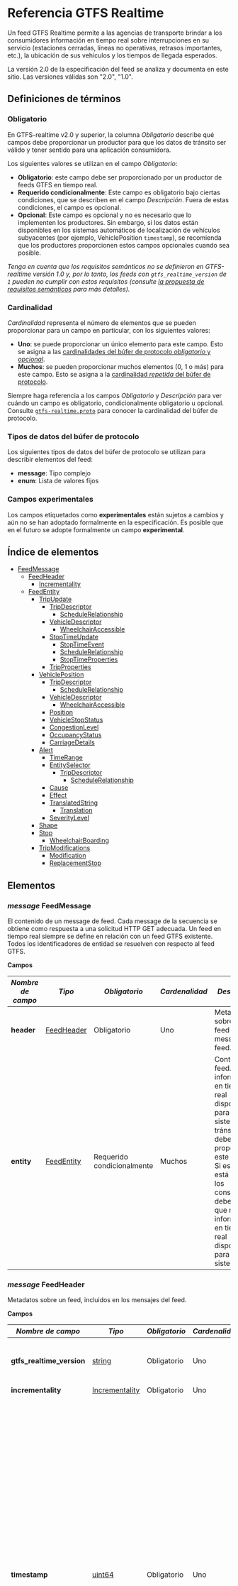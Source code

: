 # Referencia GTFS Realtime  
 
 Un feed GTFS Realtime permite a las agencias de transporte brindar a los consumidores información en tiempo real sobre interrupciones en su servicio (estaciones cerradas, líneas no operativas, retrasos importantes, etc.), la ubicación de sus vehículos y los tiempos de llegada esperados. 
 
 La versión 2.0 de la especificación del feed se analiza y documenta en este sitio. Las versiones válidas son "2.0", "1.0". 
 
## Definiciones de términos

### Obligatorio 
 
 En GTFS-realtime v2.0 y superior, la columna *Obligatorio* describe qué campos debe proporcionar un productor para que los datos de tránsito ser válido y tener sentido para una aplicación consumidora. 
 
 Los siguientes valores se utilizan en el campo *Obligatorio*: 
 
 * **Obligatorio**: este campo debe ser proporcionado por un productor de feeds GTFS en tiempo real. 
 * **Requerido condicionalmente**: Este campo es obligatorio bajo ciertas condiciones, que se describen en el campo *Descripción*. Fuera de estas condiciones, el campo es opcional. 
 * **Opcional**: Este campo es opcional y no es necesario que lo implementen los productores. Sin embargo, si los datos están disponibles en los sistemas automáticos de localización de vehículos subyacentes (por ejemplo, VehiclePosition `timestamp`), se recomienda que los productores proporcionen estos campos opcionales cuando sea posible. 
 
 *Tenga en cuenta que los requisitos semánticos no se definieron en GTFS-realtime versión 1.0 y, por lo tanto, los feeds con `gtfs_realtime_version` de `1` pueden no cumplir con estos requisitos (consulte [la propuesta de requisitos semánticos](https://github.com/google/transit/pull/64) para más detalles).* 
 
### Cardinalidad 
 
 *Cardinalidad* representa el número de elementos que se pueden proporcionar para un campo en particular, con los siguientes valores: 
 
 * **Uno**: se puede proporcionar un único elemento para este campo. Esto se asigna a las [cardinalidades del búfer de protocolo *obligatorio* y *opcional*](https://developers.google.com/protocol-buffers/docs/proto#simple). 
 * **Muchos**: se pueden proporcionar muchos elementos (0, 1 o más) para este campo. Esto se asigna a la [cardinalidad *repetida* del búfer de protocolo](https://developers.google.com/protocol-buffers/docs/proto#simple). 
 
 Siempre haga referencia a los campos *Obligatorio* y *Descripción* para ver cuándo un campo es obligatorio, condicionalmente obligatorio u opcional. Consulte [`gtfs-realtime.proto`](https://github.com/google/transit/blob/master/gtfs-realtime/proto/gtfs-realtime.proto) para conocer la cardinalidad del búfer de protocolo. 
 
### Tipos de datos del búfer de protocolo 
 
 Los siguientes tipos de datos del búfer de protocolo se utilizan para describir elementos del feed: 
 
 * **message**: Tipo complejo 
 * **enum**: Lista de valores fijos
 
### Campos experimentales 
 
 Los campos etiquetados como **experimentales** están sujetos a cambios y aún no se han adoptado formalmente en la especificación. Es posible que en el futuro se adopte formalmente un campo **experimental**. 
 
## Índice de elementos 
 
*   [FeedMessage](#message-feedmessage)
    *   [FeedHeader](#message-feedheader)
        *   [Incrementality](#enum-incrementality)
    *   [FeedEntity](#message-feedentity)
        *   [TripUpdate](#message-tripupdate)
            *   [TripDescriptor](#message-tripdescriptor)
                *   [ScheduleRelationship](#enum-schedulerelationship_1)
            *   [VehicleDescriptor](#message-vehicledescriptor)
                *   [WheelchairAccessible](#enum-wheelchairaccessible)
            *   [StopTimeUpdate](#message-stoptimeupdate)
                *   [StopTimeEvent](#message-stoptimeevent)
                *   [ScheduleRelationship](#enum-schedulerelationship)
                *   [StopTimeProperties](#message-stoptimeproperties)
            *   [TripProperties](#message-tripproperties)
        *   [VehiclePosition](#message-vehicleposition)
            *   [TripDescriptor](#message-tripdescriptor)
                *   [ScheduleRelationship](#enum-schedulerelationship_1)
            *   [VehicleDescriptor](#message-vehicledescriptor)
                *   [WheelchairAccessible](#enum-wheelchairaccessible)
            *   [Position](#message-position)
            *   [VehicleStopStatus](#enum-vehiclestopstatus)
            *   [CongestionLevel](#enum-congestionlevel)
            *   [OccupancyStatus](#enum-occupancystatus)
            *   [CarriageDetails](#message-carriagedetails)
        *   [Alert](#message-alert)
            *   [TimeRange](#message-timerange)
            *   [EntitySelector](#message-entityselector)
                *   [TripDescriptor](#message-tripdescriptor)
                    *   [ScheduleRelationship](#enum-schedulerelationship_1)
            *   [Cause](#enum-cause)
            *   [Effect](#enum-effect)
            *   [TranslatedString](#message-translatedstring)
                *   [Translation](#message-translation)
            *   [SeverityLevel](#enum-severitylevel)
        *   [Shape](#message-shape)
        *   [Stop](#message-stop)
            *   [WheelchairBoarding](#enum-wheelchairboarding)
        *   [TripModifications](#message-tripmodifications)
            *   [Modification](#message-modification)
            *   [ReplacementStop](#message-replacementstop)
 
 
## Elementos 

### _message_ FeedMessage 
 
 El contenido de un message de feed. Cada message de la secuencia se obtiene como respuesta a una solicitud HTTP GET adecuada. Un feed en tiempo real siempre se define en relación con un feed GTFS existente. Todos los identificadores de entidad se resuelven con respecto al feed GTFS. 
 
 **Campos** 
 
 | _**Nombre de campo**_ | _**Tipo**_ | _**Obligatorio**_ | _**Cardenalidad**_ | _**Descripción**_ | 
 |------------------|------------|----------------|-------------------|-------------------| 
 | **header** | [FeedHeader](#message-feedheader) | Obligatorio | Uno | Metadatos sobre este feed y message del feed. | 
 | **entity** | [FeedEntity](#message-feedentity) | Requerido condicionalmente | Muchos | Contenido del feed. Si hay información en tiempo real disponible para el sistema de tránsito, se debe proporcionar este campo. Si este campo está vacío, los consumidores deben asumir que no hay información en tiempo real disponible para el sistema. | 
 
### _message_ FeedHeader 
 
 Metadatos sobre un feed, incluidos en los mensajes del feed. 
 
 **Campos** 
 
 | _**Nombre de campo**_ | _**Tipo**_ | _**Obligatorio**_ | _**Cardenalidad**_ | _**Descripción**_ | 
 |------------------|------------|----------------|-------------------|-------------------| 
 | **gtfs_realtime_version** | [string](https://protobuf.dev/programming-guides/proto2/#scalar) | Obligatorio | Uno | Versión de la especificación del feed. La versión actual es 2.0. | 
 | **incrementality** | [Incrementality](#enum-incrementality) | Obligatorio | Uno | 
 | **timestamp** | [uint64](https://protobuf.dev/programming-guides/proto2/#scalar) | Obligatorio | Uno | Esta marca de tiempo identifica el momento en que se creó el contenido de este feed (en hora del servidor). En hora POSIX (es decir, número de segundos desde el 1 de enero de 1970 a las 00:00:00 UTC). Para evitar el desfase temporal entre los sistemas que producen y consumen información en tiempo real, se recomienda encarecidamente derivar la marca de tiempo de un servidor de tiempo. Es completamente aceptable utilizar servidores de estrato 3 o incluso de estratos inferiores, ya que las diferencias horarias de hasta un par de segundos son tolerables. | 
 
### _enum_ Incrementality 
 
 Determina si la recuperación actual es incremental. 
 
 * **FULL_DATASET**: esta actualización del feed sobrescribirá toda la información anterior en tiempo real del feed. Por lo tanto, se espera que esta actualización proporcione una instantánea completa de toda la información conocida en tiempo real. 
 * **DIFFERENTIAL**: actualmente, este modo **no es compatible** y el comportamiento **no está especificado** para los feeds que usan este modo. Hay discusiones en la [lista de correo GTFS Realtime](http://groups.google.com/group/gtfs-realtime) sobre la especificación completa del comportamiento del modo DIFERENCIAL y la documentación se actualizará cuando finalicen esas discusiones. 
 
 **Valores** 
 
 | _**Valor**_ | 
 |-------------| 
 | **FULL_DATASET** | 
 | **DIFFERENTIAL** | 
 
### _message_ FeedEntity 
 
 Una definición (o actualización) de una entidad en el feed de tránsito. Si la entidad no se elimina, se debe completar exactamente uno de los campos ’trip_update’, ’vehicle’, ’alert’ y ’shape’. 
 
 **Campos** 
 
 | _**Nombre de campo**_ | _**Tipo**_ | _**Obligatorio**_ | _**Cardenalidad**_ | _**Descripción**_ | 
 |------------------|------------|----------------|-------------------|-------------------| 
 | **id** | [string](https://protobuf.dev/programming-guides/proto2/#scalar) | Obligatorio | Uno | Identificador único de feed para esta entidad. Los identificadores se utilizan únicamente para proporcionar soporte de incrementalidad. Las entidades reales a las que hace referencia el feed deben especificarse mediante selectores explícitos (consulte EntitySelector a continuación para obtener más información). | 
 | **is_deleted** | [bool](https://protobuf.dev/programming-guides/proto2/#scalar) | Opcional | Uno | Si esta entidad se va a eliminar. Debe proporcionarse solo para feeds con Incrementality de DIFFERENTIAL; este campo NO debe proporcionarse para feeds con Incrementality de FULL_DATASET. | 
 | **trip_update** | [TripUpdate](#message-tripupdate) | Requerido condicionalmente | Uno | Datos sobre los retrasos en las salidas de un viaje en tiempo real. Se debe proporcionar al menos uno de los campos trip_update, vehículo, alerta o forma; todos estos campos no pueden estar vacíos. | 
 | **vehicle** | [VehiclePosition](#message-vehicleposition) | Requerido condicionalmente | Uno | Datos sobre la posición en tiempo real de un vehículo. Se debe proporcionar al menos uno de los campos trip_update, vehículo, alerta o forma; todos estos campos no pueden estar vacíos. | 
 | **alert** | [Alert](#message-alert) | Requerido condicionalmente | Uno | Datos sobre la alerta en tiempo real. Se debe proporcionar al menos uno de los campos trip_update, vehículo, alerta o forma; todos estos campos no pueden estar vacíos. | 
 | **shape** | [Shape](#message-shape) | Requerido condicionalmente | Uno | Datos sobre las formas agregadas en tiempo real, como por ejemplo un desvío. Se debe proporcionar al menos uno de los campos trip_update, vehículo, alerta o forma; todos estos campos no pueden estar vacíos.<br><br> **Precaución:**este campo aún es **experimental** y está sujeto a cambios. Es posible que se adopte formalmente en el futuro. | 
 
 
### _message_ TripUpdate 
 
 Actualización en tiempo real del progreso de un vehículo a lo largo de un viaje. Consulte también la discusión general sobre las [entidades de actualizaciones de viajes](../../../documentation/realtime/feed-entities/trip-updates). 
 upd 
 Dependiendo del valor de ScheduleRelationship, TripUpdate puede especificar: 
 
 * Un viaje que se desarrolla según el cronograma. 
 * Un viaje que transcurre a lo largo de una ruta pero no tiene un horario fijo. 
 * Un viaje que ha sido agregado o eliminado con respecto al cronograma. 
 * Un nuevo viaje que es una copia de un viaje existente en GTFS estático. Se ejecutará en la date y hora del servicio especificadas en TripProperties. 
 
 Las actualizaciones pueden ser para eventos futuros de llegada/salida previstos o para eventos pasados ​​que ya ocurrieron. En la mayoría de los casos, la información sobre eventos pasados ​​es un valor medido, por lo que se recomienda que su valor de incertidumbre sea 0\. Aunque podría haber casos en los que esto no se cumpla, se permite tener un valor de incertidumbre diferente de 0 para eventos pasados. Si la incertidumbre de una actualización no es 0, o la actualización es una predicción aproximada para un viaje que no se ha completado o la medición no es precisa o la actualización fue una predicción para el pasado que no se ha verificado después de que ocurrió el evento. 
 
 Si un vehículo realiza múltiples viajes dentro del mismo bloque (para obtener más información sobre viajes y bloques, consulte [GTFS trips.txt](../../schedule/reference/#tripstxt)):

* el feed debe incluir una TripUpdate para el viaje que actualmente realiza el vehículo. Se anima a los productores a incluir TripUpdates para uno o más viajes después del viaje actual en el bloque de este vehículo si el productor confía en la calidad de las predicciones para estos viajes futuros. Incluir múltiples TripUpdates para el mismo vehículo evita la predicción "pop-in" para los pasajeros a medida que el vehículo pasa de un viaje a otro y también les avisa con anticipación sobre los retrasos que afectan los viajes posteriores (por ejemplo, cuando el retraso conocido excede los tiempos de escala planificados entre viajes). 
* No es necesario agregar las respectivas entidades TripUpdate al feed en el mismo orden en que están programadas en el bloque. Por ejemplo, si hay viajes con `trip_ids` 1, 2 y 3 que pertenecen todos a un bloque, y el vehículo recorre el viaje 1, luego el viaje 2 y luego el viaje 3, las entidades `trip_update` pueden aparecer en cualquier orden. - por ejemplo, se permite agregar el viaje 2, luego el viaje 1 y luego el viaje 3. 
 
 Tenga en cuenta que la actualización puede describir un viaje que ya se ha completado. Para ello, basta con proporcionar una actualización para la última parada del viaje. Si la hora de llegada a la última parada está en el pasado, el cliente concluirá que todo el viaje está en el pasado (es posible, aunque intrascendente, proporcionar también actualizaciones para las paradas anteriores). Esta opción es más relevante para un viaje que se completó antes de lo previsto, pero según el cronograma, el viaje aún continúa en el momento actual. Eliminar las actualizaciones de este viaje podría hacer que el cliente asuma que el viaje aún continúa. Tenga en cuenta que el proveedor de feeds puede, pero no es obligatorio, eliminar actualizaciones pasadas; este es un caso en el que esto sería prácticamente útil. 
 
 **Campos** 
 
 | _**Nombre de campo**_ | _**Tipo**_ | _**Obligatorio**_ | _**Cardenalidad**_ | _**Descripción**_ | 
 |------------------|------------|----------------|-------------------|-------------------| 
 | **trip** | [TripDescriptor](#message-tripdescriptor) | Obligatorio | Uno | El viaje al que se aplica este message. Puede haber como máximo una entidad TripUpdate para cada instancia de viaje real. Si no hay ninguno, significa que no hay información de predicción disponible. *No* significa que el viaje avanza según lo previsto. | 
 | **vehicle** | [VehicleDescriptor](#message-vehicledescriptor) | Opcional | Uno | Información adicional sobre el vehículo que realiza este viaje. | 
 | **stop_time_update** | [StopTimeUpdate](#message-stoptimeupdate) | Requerido condicionalmente | Muchos | Actualizaciones de StopTimes del viaje (tanto futuras, es decir, predicciones, como en algunos casos, pasadas, es decir, las que ya sucedieron). Las actualizaciones deben ordenarse por stop_sequence y aplicarse a todas las siguientes paradas del viaje hasta la siguiente stop_time_update especificada. Se debe proporcionar al menos un stop_time_update para el viaje a menos que trip.schedule_relationship esté CANCELADO, ELIMINADO o DUPLICADO. Si el viaje se cancela o elimina, no es necesario proporcionar stop_time_updates. Si se proporcionan stop_time_updates para un viaje cancelado o eliminado, trip.schedule_relationship tiene prioridad sobre cualquier stop_time_updates y su relación de programación asociada. Si el viaje está duplicado, se pueden proporcionar stop_time_updates para indicar información en tiempo real para el nuevo viaje. | 
 | **timestamp** | [uint64](https://protobuf.dev/programming-guides/proto2/#scalar) | Opcional | Uno | El momento más reciente en el que se midió el progreso del vehículo en tiempo real para estimar los tiempos de parada en el futuro. Cuando se proporcionan StopTimes en el pasado, los horarios de llegada/salida pueden ser anteriores a este valor. En hora POSIX (es decir, el número de segundos desde el 1 de enero de 1970 a las 00:00:00 UTC). | 
 | **delay** | [int32](https://protobuf.dev/programming-guides/proto2/#scalar) | Opcional | Uno | La desviación del horario actual para el viaje. El retraso solo debe especificarse cuando la predicción se proporciona en relación con algún cronograma existente en GTFS.<br> El retraso (en segundos) puede ser positivo (lo que significa que el vehículo llega tarde) o negativo (lo que significa que el vehículo está adelantado). Un retraso de 0 significa que el vehículo llega exactamente a tiempo.<br> La información de retraso en StopTimeUpdates tiene prioridad sobre la información de retraso a nivel de viaje, de modo que el retraso a nivel de viaje solo se propaga hasta la siguiente parada del viaje con un valor de retraso de StopTimeUpdate especificado.<br> Se recomienda encarecidamente a los proveedores de feeds que proporcionen un valor TripUpdate.timestamp que indique cuándo se actualizó por última vez el valor de retraso, para evaluar la actualización de los datos.<br><br> **Precaución:**este campo aún es **experimental** y está sujeto a cambios. Es posible que se adopte formalmente en el futuro.| 
 | **trip_properties** | [TripProperties](#message-tripproperties) | Opcional | Uno | Proporciona las propiedades actualizadas para el viaje.<br><br> **Precaución:**este message aún es **experimental** y está sujeto a cambios. Es posible que se adopte formalmente en el futuro. | 
 
### _message_ StopTimeEvent 
 
 Información de tiempo para un único evento previsto (ya sea llegada o salida). El tiempo consiste en retraso y/o tiempo estimado e incertidumbre. 
 
 * el retraso debe usarse cuando la predicción se da en relación con algún cronograma existente en GTFS. 
 * Se debe dar tiempo independientemente de que exista un horario previsto o no. Si se especifican tanto la hora como el retraso, el tiempo tendrá prioridad (aunque normalmente, si se proporciona el tiempo para un viaje programado, debe ser igual al tiempo programado en GTFS + retraso). 
 
 La incertidumbre se aplica tanto al tiempo como al retraso. La incertidumbre especifica aproximadamente el error esperado en el retraso real (pero tenga en cuenta que aún no definimos su significado estadístico preciso). Es posible que la incertidumbre sea 0, por ejemplo, para trenes que circulan bajo control de sincronización por computadora. 
 
 **Campos** 
 
 | _**Nombre de campo**_ | _**Tipo**_ | _**Obligatorio**_ | _**Cardenalidad**_ | _**Descripción**_ | 
 |------------------|------------|----------------|-------------------|-------------------| 
 | **delay** | [int32](https://protobuf.dev/programming-guides/proto2/#scalar) | Requerido condicionalmente | Uno | El retraso (en segundos) puede ser positivo (lo que significa que el vehículo llega tarde) o negativo (lo que significa que el vehículo está adelantado). Un retraso de 0 significa que el vehículo llega exactamente a tiempo. Se debe proporcionar el retraso o la hora dentro de un StopTimeEvent ; ambos campos no pueden estar vacíos. | 
 | **time** | [int64](https://protobuf.dev/programming-guides/proto2/#scalar) | Requerido condicionalmente | Uno | Evento como tiempo absoluto. En hora POSIX (es decir, número de segundos desde el 1 de enero de 1970 a las 00:00:00 UTC). Se debe proporcionar el retraso o la hora dentro de un StopTimeEvent ; ambos campos no pueden estar vacíos. | 
 | **uncertainty** | [int32](https://protobuf.dev/programming-guides/proto2/#scalar) | Opcional | Uno | Si se omite la incertidumbre, se interpreta como desconocida. Para especificar una predicción completamente segura, establezca su incertidumbre en 0. | 
 
### _message_ StopTimeUpdate 
 
 Actualización en tiempo real de eventos de llegada y/o salida para una parada determinada de un viaje. Consulte también la discusión general sobre las actualizaciones de la hora de parada en la documentación [TripDescriptor](#message-tripdescriptor) y [entidades de actualizaciones de viaje](../../../documentation/realtime/feed-entities/trip-updates). 
 
 Se pueden proporcionar actualizaciones para eventos pasados ​​y futuros. Al productor se le permite, aunque no es obligatorio, descartar eventos pasados. 
 La actualización está vinculada a una parada específica ya sea a través de stop_sequence o stop_id, por lo que necesariamente se debe configurar uno de estos campos. Si se visita el mismo stop_id más de una vez en un viaje, entonces se debe proporcionar stop_sequence en todas las StopTimeUpdates para ese stop_id en ese viaje. 
 
 **Campos** 
 
 | _**Nombre de campo**_ | _**Tipo**_ | _**Obligatorio**_ | _**Cardenalidad**_ | _**Descripción**_ | 
 |------------------|------------|----------------|-------------------|-------------------| 
 | **stop_sequence** | [uint32](https://protobuf.dev/programming-guides/proto2/#scalar) | Requerido condicionalmente | Uno | Debe ser el mismo que en stop_times.txt en el feed GTFS correspondiente. Se debe proporcionar stop_sequence o stop_id dentro de StopTimeUpdate ; ambos campos no pueden estar vacíos.stop_sequence es necesario para viajes que visitan el mismo stop_id más de una vez (por ejemplo, un bucle) para eliminar la ambigüedad de para qué parada es la predicción. Si se completa "`StopTimeProperties.assigned_stop_id`", entonces se debe completar "`stop_sequence`". | 
 | **stop_id** | [string](https://protobuf.dev/programming-guides/proto2/#scalar) | Requerido condicionalmente | Uno | Debe ser el mismo que el del stops.txt del feed GTFS correspondiente. Se debe proporcionar stop_sequence o stop_id dentro de StopTimeUpdate ; ambos campos no pueden estar vacíos. Si se completa `StopTimeProperties.assigned_stop_id`, se prefiere omitir `stop_id` y usar solo `stop_sequence`. Si se completan `StopTimeProperties.assigned_stop_id` y `stop_id`, `stop_id` debe coincidir con `assigned_stop_id`. | 
 | **arrival** | [StopTimeEvent](#message-stoptimeevent) | Requerido condicionalmente | Uno | Si Schedule_relationship está vacío o SCHEDULED, se debe proporcionar la llegada o la salida dentro de StopTimeUpdate ; ambos campos no pueden estar vacíos.la llegada y la salida pueden estar vacías cuando se SALTA la relación_programa. Si la relación_programa es NO_DATA, la llegada y la salida deben estar vacías. | 
 | **departure** | [StopTimeEvent](#message-stoptimeevent) | Requerido condicionalmente | Uno | Si Schedule_relationship está vacío o SCHEDULED, se debe proporcionar la llegada o la salida dentro de StopTimeUpdate ; ambos campos no pueden estar vacíos.la llegada y la salida pueden estar vacías cuando se SALTA la relación_programa. Si la relación_programa es NO_DATA, la llegada y la salida deben estar vacías. | 
 | **departure_occupancy_status** | [OccupancyStatus](#enum-occupancystatus) | Opcional | Uno | El estado previsto de ocupación de pasajeros del vehículo inmediatamente después de la salida de la parada determinada. Si se proporciona, se debe proporcionar stop_sequence. Para proporcionar return_occupancy_status sin proporcionar predicciones de llegada o salida en tiempo real, complete este campo y establezca StopTimeUpdate.schedule_relationship = NO_DATA.<br><br> **Precaución:**este campo aún es **experimental** y está sujeto a cambios. Es posible que se adopte formalmente en el futuro. | 
 | **schedule_relationship** | [ScheduleRelationship](#enum-schedulerelationship) | Opcional | Uno | La relación predeterminada es PROGRAMADA. | 
 | **stop_time_properties** | [StopTimeProperties](#message-stoptimeproperties) | Opcional | Uno | Actualizaciones en tiempo real para ciertas propiedades definidas en GTFS stop_times.txt<br><br> **Precaución:**este campo aún es **experimental** y está sujeto a cambios. Es posible que se adopte formalmente en el futuro. | 
 
### _enum_ ScheduleRelationship 
 
 La relación entre este StopTime y el horario estático. 
 
 **Valores** 
 
 | _**Valor**_ | _**Comentario**_ | 
 |-------------|---------------| 
 | **SCHEDULED** | El vehículo avanza según su programa estático de paradas, aunque no necesariamente según los horarios del programa. Este es el comportamiento predeterminado. Se debe proporcionar al menos uno de llegada y salida. Los viajes basados ​​en frecuencia (GTFS frequencies.txt con exactitud_times = 0) no deben tener un valor SCHEDULED y en su lugar deben usar UNSCHEDULED. | 
 | **SKIPPED** | La parada se salta, es decir, el vehículo no se detendrá en esta parada. La llegada y salida son opcionales. Cuando se establece "`SKIPPED`" no se propaga a paradas posteriores en el mismo viaje (es decir, el vehículo se detendrá en paradas posteriores del viaje a menos que esas paradas también tengan un `stop_time_update` con `schedule_relationship: SKIPPED`). El retraso de una parada anterior en el viaje *se* propaga sobre la parada "`SKIPPED`". En otras palabras, si una `stop_time_update` con una predicción de `arrival` o `departure` no está configurada para una parada después de la parada `SKIPPED`, la predicción en sentido ascendente de la parada `SKIPPED` se propagará a la parada después de ` Parada `SKIPPED` y paradas posteriores en el viaje hasta que se proporcione una `stop_time_update` para una parada posterior. | 
 | **NO_DATA** | No se facilitan datos de esta parada. Indica que no hay información de cronometraje en tiempo real disponible. Cuando se establece NO_DATA se propaga a través de paradas posteriores, por lo que esta es la forma recomendada de especificar de qué parada no tiene información de tiempo en tiempo real. Cuando se establece NO_DATA, no se debe proporcionar ni la llegada ni la salida. | 
 | **UNSCHEDULED** | El vehículo está realizando un viaje basado en frecuencia (GTFS frequencies.txt con exact_times = 0). Este valor no debe usarse para viajes que no están definidos en GTFS frequencies.txt, o viajes en GTFS frequencies.txt con exact_times = 1. Los Viajes que contienen `stop_time_updates` con `schedule_relationship: UNSCHEDULED` también deben configurar el TripDescriptor `schedule_relationship: UNSCHEDULED`<br><br> **Precaución:**este campo aún es **experimental** y está sujeto a cambios. Es posible que se adopte formalmente en el futuro. 
 
### _message_ StopTimeProperties 
 
 Actualización en tiempo real para ciertas propiedades definidas en GTFS stop_times.txt. 
 
 **Precaución:**este message aún es **experimental** y está sujeto a cambios. Es posible que se adopte formalmente en el futuro.<br> 
 
 **Campos** 
 
 | _**Nombre de campo**_ | _**Tipo**_ | _**Obligatorio**_ | _**Cardenalidad**_ | _**Descripción**_ | 
 |------------------|------------|----------------|-------------------|-------------------| 
 | **assigned_stop_id** | [string](https://protobuf.dev/programming-guides/proto2/#scalar) | Opcional | Uno | Admite asignaciones de paradas en tiempo real. Se refiere a un `stop_id` definido en el `stops.txt` de GTFS.<br> El nuevo `assigned_stop_id` no debería resultar en una experiencia de viaje significativamente diferente para el usuario final que el `stop_id` definido en GTFS `stop_times.txt`. En otras palabras, el usuario final no debe ver este nuevo `stop_id` como un "cambio inusual" si la nueva parada se presentó dentro de una aplicación sin ningún contexto adicional. Por ejemplo, este campo está pensado para ser utilizado para asignaciones de plataformas mediante el uso de un `stop_id` que pertenece a la misma estación que la parada definida originalmente en GTFS `stop_times.txt`.<br> Para asignar una parada sin proporcionar predicciones de llegada o salida en tiempo real, complete este campo y establezca `StopTimeUpdate.schedule_relationship = NO_DATA`.<br> Si este campo está completo, se debe completar "`StopTimeUpdate.stop_sequence`" y no se debe completar "`StopTimeUpdate.stop_id`". Las asignaciones de paradas también deben reflejarse en otros campos GTFS en tiempo real (por ejemplo, `VehiclePosition.stop_id`).<br><br> **Precaución:**este campo aún es **experimental** y está sujeto a cambios. Es posible que se adopte formalmente en el futuro. | 
 
### _message_ TripProperties 
 
 Define propiedades actualizadas del viaje 
 
 **Precaución:**este message aún es **experimental** y está sujeto a cambios. Es posible que se adopte formalmente en el futuro.<br>. 
 
 **Campos** 
 
 | _**Nombre de campo**_ | _**Tipo**_ | _**Obligatorio**_ | _**Cardenalidad**_ | _**Descripción**_ | 
 |------------------|------------|----------------|-------------------|-------------------| 
 | **trip_id** | [string](https://protobuf.dev/programming-guides/proto2/#scalar) | Requerido condicionalmente | Uno | Define el identificador de un nuevo viaje que es un duplicado de un viaje existente definido en (CSV) GTFS trips.txt pero que comenzará en una date y/u hora de servicio diferente (definida usando `TripProperties.start_date` y `TripProperties.start_time`). Consulte la definición de `trips.trip_id` en (CSV) GTFS. Su valor debe ser diferente a los utilizados en el GTFS (CSV). Este campo es obligatorio si `schedule_relationship` es `DUPLICATED`; de lo contrario, este campo no debe completarse y los consumidores lo ignorarán.<br><br> **Precaución:**este campo aún es **experimental** y está sujeto a cambios. Es posible que se adopte formalmente en el futuro. | 
 | **start_date** | [string](https://protobuf.dev/programming-guides/proto2/#scalar) | Requerido condicionalmente | Uno | date de servicio en la que se realizará el viaje duplicado. Debe proporcionarse en formato AAAAMMDD. Este campo es obligatorio si `schedule_relationship` es `DUPLICATED`; de lo contrario, este campo no debe completarse y los consumidores lo ignorarán.<br><br> **Precaución:**este campo aún es **experimental** y está sujeto a cambios. Es posible que se adopte formalmente en el futuro. | 
 | **start_time** | [string](https://protobuf.dev/programming-guides/proto2/#scalar) | Requerido condicionalmente | Uno | Define la hora de inicio de salida del viaje cuando está duplicado. Consulte la definición de `stop_times.departure_time` en (CSV) GTFS. Los horarios de llegada y salida programados para el viaje duplicado se calculan en función del desfase entre el viaje original `departure_time` y este campo. Por ejemplo, si un viaje GTFS tiene una parada A con una `departure_time` de `10:00:00` y una parada B con una `departure_time` de `10:01:00`, y este campo se completa con el valor de `10:30:00`, la parada B en el viaje duplicado tendrá una `departure_time` programada de `10:31:00`. Los valores de "`delay`" de predicción en tiempo real se aplican a este tiempo de programación calculado para determinar el tiempo previsto. Por ejemplo, si se proporciona un "`delay`" de salida de "`30`" para la parada B, entonces la hora de salida prevista es "`10:31:30`". A los valores de "`time`" de predicción en tiempo real no se les aplica ningún desplazamiento e indican el tiempo previsto según lo previsto. Por ejemplo, si se proporciona una `time` de salida que representa las 10:31:30 para la parada B, entonces la hora de salida prevista es `10:31:30`. Este campo es obligatorio si `schedule_relationship` es `DUPLICATED`; de lo contrario, este El campo no debe completarse y los consumidores lo ignorarán.<br><br> **Precaución:** este campo sigue siendo **experimental** y está sujeto a cambios. Es posible que se adopte formalmente en el futuro. | 
 | **shape_id** | [string](https://protobuf.dev/programming-guides/proto2/#scalar) | Opcional | Uno | Especifica la forma de la ruta de viaje del vehículo para este viaje cuando difiere de la original. Se refiere a una forma definida en GTFS (CSV) o una nueva entidad de forma en un feed en tiempo real. Consulte la definición de `trips.shape_id` en (CSV) GTFS.<br><br> **Precaución:**este campo aún es **experimental** y está sujeto a cambios. Es posible que se adopte formalmente en el futuro. | 
 
### _message_ VehiclePosition 
 
 Información de posicionamiento en tiempo real para un vehículo determinado. 
 
 **Campos** 
 
 | _**Nombre de campo**_ | _**Tipo**_ | _**Obligatorio**_ | _**Cardenalidad**_ | _**Descripción**_ | 
 |------------------|------------|----------------|-------------------|-------------------| 
 | **trip** | [TripDescriptor](#message-tripdescriptor) | Opcional | Uno | El viaje que realiza este vehículo. Puede estar vacío o parcial si el vehículo no puede identificarse con una determinada instancia de viaje. | 
 | **vehicle** | [VehicleDescriptor](#message-vehicledescriptor) | Opcional | Uno | Información adicional sobre el vehículo que realiza este viaje. Cada entrada debe tener una identificación de vehículo **única**. | 
 | **position** | [Position](#message-position) | Opcional | Uno | Posición actual de este vehículo. | 
 | **current_stop_sequence** | [uint32](https://protobuf.dev/programming-guides/proto2/#scalar) | Opcional | Uno | El índice de secuencia de parada de la parada actual. El significado de current_stop_sequence (es decir, la parada a la que hace referencia) está determinado por current_status. Si falta current_status, se supone IN_TRANSIT_TO. | 
 | **stop_id** | [string](https://protobuf.dev/programming-guides/proto2/#scalar) | Opcional | Uno | Identifica la parada actual. El valor debe ser el mismo que el del archivo stops.txt del feed GTFS correspondiente. Si se usa `StopTimeProperties.assigned_stop_id` para asignar un `stop_id`, este campo también debe reflejar el cambio en `stop_id`. | 
 | **current_status** | [VehicleStopStatus](#enum-vehiclestopstatus) | Opcional | Uno | El estado exacto del vehículo respecto a la parada actual. Se ignora si falta current_stop_sequence. | 
 | **timestamp** | [uint64](https://protobuf.dev/programming-guides/proto2/#scalar) | Opcional | Uno | Momento en el que se midió la posición del vehículo. En hora POSIX (es decir, número de segundos desde el 1 de enero de 1970 a las 00:00:00 UTC). | 
 | **congestion_level** | [CongestionLevel](#enum-congestionlevel) | Opcional | Uno | 
 | **occupancy_status** | [OccupancyStatus](#enum-occupancystatus) | _Opcional_ | Uno | El estado de ocupación de pasajeros del vehículo o vagón. Si multi_carriage_details se completa con OccupancyStatus por vagón, entonces este campo debe describir el vehículo completo con todos los vagones que aceptan pasajeros considerados.<br><br> **Precaución:**este campo aún es **experimental** y está sujeto a cambios. Es posible que se adopte formalmente en el futuro.| 
 | **occupancy_percentage** | [uint32](https://protobuf.dev/programming-guides/proto2/#scalar) | Opcional | Uno | Un valor porcentual que indica el grado de ocupación de pasajeros en el vehículo. El valor 100 debe representar la ocupación máxima total para la que fue diseñado el vehículo, incluida la capacidad de asientos y de pie, y que lo permitan las normas de funcionamiento vigentes. El valor podrá exceder 100 si hay más pasajeros que la capacidad máxima diseñada. La precisión del porcentaje de ocupación debe ser lo suficientemente baja como para que no se pueda rastrear a los pasajeros individuales subiendo o bajando del vehículo. Si multi_carriage_details se completa con porcentaje de ocupación por vagón, entonces este campo debe describir el vehículo completo con todos los vagones que aceptan pasajeros considerados.<br><br> **Precaución:**este campo aún es **experimental** y está sujeto a cambios. Es posible que se adopte formalmente en el futuro. | 
 | **multi_carriage_details** | [CarriageDetails](#message-carriagedetails) | Opcional | Muchos | Detalles de los múltiples vagones de este vehículo determinado. La primera aparición representa el primer transporte del vehículo, **dada la dirección de viaje actual**. El número de apariciones del campo multi_carriage_details representa el número de vagones del vehículo. También incluye vagones no abordables, como motores, vagones de mantenimiento, etc… ya que proporcionan información valiosa a los pasajeros sobre dónde situarse en un andén.<br><br> **Precaución:**este campo aún es **experimental** y está sujeto a cambios. Es posible que se adopte formalmente en el futuro. | 
 
 
### _enum_ VehicleStopStatus 
 
 **Valores** 
 
 | _**Valor**_ | _**Comentario**_ | 
 |-------------|---------------| 
 | **INCOMING_AT** | El vehículo está a punto de llegar a la parada (en una indicación de parada, el símbolo del vehículo suele parpadear). | 
 | **STOPPED_AT** | El vehículo está parado en la parada. | 
 | **IN_TRANSIT_TO** | El vehículo ha salido de la parada anterior y está en tránsito. | 
 
### _enum_ CongestionLevel 
 
 Nivel de congestión que está afectando a este vehículo. 
 
 **Valores** 
 
 | _**Valor**_ | 
 |-------------| 
 | **UNKNOWN_CONGESTION_LEVEL** | 
 | **RUNNING_SMOOTHLY** | 
 | **STOP_AND_GO** | 
 | **CONGESTION** | 
 | **SEVERE_CONGESTION** | 
 
### _enum OccupancyStatus_ 
 
 El estado de ocupación de pasajeros del vehículo o vagón. 
 
 Los productores individuales no pueden publicar todos los valores de OccupancyStatus. Por lo tanto, los consumidores no deben asumir que los valores de OccupancyStatus siguen una escala lineal. Los consumidores deben representar los valores de OccupancyStatus como el estado indicado y previsto por el productor. Asimismo, los productores deben utilizar valores de OccupancyStatus que correspondan a los estados reales de ocupación del vehículo. 
 
 Para describir los niveles de ocupación de pasajeros en una escala lineal, consulte "`occupancy_percentage`". 
 
 **Precaución:**este campo aún es **experimental** y está sujeto a cambios. Es posible que se adopte formalmente en el futuro. 
 
 ***Valores*** 
 
 | _**Valor**_ | _**Comentario**_ | 
 |-------------|---------------| 
 | _**EMPTY**_ | _El vehículo se considera vacío según la mayoría de las medidas y tiene pocos o ningún pasajero a bordo, pero aún acepta pasajeros._ | 
 | _**MANY_SEATS_AVAILABLE**_ | _El vehículo o carruaje dispone de un gran número de plazas disponibles. La cantidad de asientos libres del total de asientos disponibles para considerarse lo suficientemente grande como para entrar en esta categoría se determina a discreción del productor._ | 
 | _**FEW_SEATS_AVAILABLE**_ | _El vehículo o carruaje tiene un número reducido de plazas disponibles. La cantidad de asientos libres del total de asientos disponibles para que se considere lo suficientemente pequeña como para entrar en esta categoría se determina a discreción del productor._ | 
 | _**STANDING_ROOM_ONLY**_ | _El vehículo o vagón actualmente sólo puede alojar a pasajeros de pie._ | 
 | _**CRUSHED_STANDING_ROOM_ONLY**_ | _El vehículo o vagón actualmente sólo puede alojar a pasajeros de pie y tiene un espacio limitado para ellos._ | 
 | _**FULL**_ | _El vehículo se considera lleno según la mayoría de las medidas, pero es posible que aún permita el embarque de pasajeros._ | 
 | _**NOT_ACCEPTING_PASSENGERS**_ | _El vehículo o carruaje no acepta pasajeros. El vehículo o vagón suele aceptar pasajeros para el embarque._ | 
 | _**NO_DATA_AVAILABLE**_ | _El vehículo o vagón no tiene datos de ocupación disponibles en ese momento._ | 
 | _**NOT_BOARDABLE**_ | _El vehículo o carruaje no es abordable y nunca acepta pasajeros. Útil para vehículos o carros especiales (motor, carro de mantenimiento, etc…)._ | 
 
 
### _message_ CarriageDetails 
 
 Detalles específicos del vagón, utilizados para vehículos compuestos por varios vagones. 
 
 **Precaución:**este message aún es **experimental** y está sujeto a cambios. Es posible que se adopte formalmente en el futuro. 
 
 **Campos** 
 
 | _**Nombre de campo**_ | _**Tipo**_ | _**Obligatorio**_ | _**Cardenalidad**_ | _**Descripción**_ | 
 |------------------|------------|----------------|-------------------|-------------------| 
 | **id** | [string](https://protobuf.dev/programming-guides/proto2/#scalar) | Opcional | Uno | Identificación del carro. Debe ser único por vehículo.<br><br> **Precaución:**este campo aún es **experimental** y está sujeto a cambios. Es posible que se adopte formalmente en el futuro. | 
 | **label** | [string](https://protobuf.dev/programming-guides/proto2/#scalar) | Opcional | Uno | Etiqueta visible para el usuario que podrá mostrarse al pasajero para ayudar a identificar el transporte. Ejemplo: "7712", "Coche ABC-32", etc...<br> **Precaución:**este campo aún es **experimental** y está sujeto a cambios. Es posible que se adopte formalmente en el futuro. | 
 | **occupancy_status** | [OccupancyStatus](#enum-occupancystatus) | Opcional | Uno | Estado de ocupación de este transporte determinado, en este vehículo. El valor predeterminado está establecido en `NO_DATA_AVAILABLE`.<br><br> **Precaución:**este campo aún es **experimental** y está sujeto a cambios. Es posible que se adopte formalmente en el futuro.| 
 | **occupancy_percentage** | [int32](https://protobuf.dev/programming-guides/proto2/#scalar) | Opcional | Uno | Porcentaje de ocupación para este transporte determinado, en este vehículo. Sigue las mismas reglas que "VehiclePosition.occupancy_percentage". Utilice-1 en caso de que no haya datos disponibles para este transporte determinado.<br><br> **Precaución:**este campo aún es **experimental** y está sujeto a cambios. Es posible que se adopte formalmente en el futuro. | 
 | **carriage_sequence** | [uint32](https://protobuf.dev/programming-guides/proto2/#scalar) | Obligatorio | Uno | Identifica el orden de este transporte con respecto a los demás vagones en la lista de CarriageStatus del vehículo. El primer vagón en el sentido de la marcha debe tener un valor de 1. El segundo valor corresponde al segundo vagón en el sentido de la marcha y debe tener un valor de 2, y así sucesivamente. Por ejemplo, el primer vagón en la dirección de viaje tiene un valor de 1. Si el segundo vagón en la dirección de viaje tiene un valor de 3, los consumidores descartarán los datos de todos los vagones (es decir, el campo multi_carriage_details). Los vagones sin datos deben representarse con un número de secuencia_carro válido y los campos sin datos deben omitirse (como alternativa, esos campos también pueden incluirse y configurarse con los valores "sin datos").<br><br> **Precaución:**este campo aún es **experimental** y está sujeto a cambios. Es posible que se adopte formalmente en el futuro. | 
 
### _message_ Alert 
 
 Una alerta, que indica algún tipo de incidencia en la red de transporte público. 
 
 **Campos** 
 
 | _**Nombre de campo**_ | _**Tipo**_ | _**Obligatorio**_ | _**Cardenalidad**_ | _**Descripción**_ | 
 |------------------|------------|----------------|-------------------|-------------------| 
 | **active_period** | [TimeRange](#message-timerange) | Opcional | Muchos | Hora en la que se debe mostrar la alerta al usuario. Si falta, la alerta se mostrará mientras aparezca en el feed. Si se dan varios rangos, la alerta se mostrará durante todos ellos. | 
 | **informed_entity** | [EntitySelector](#message-entityselector) | Obligatorio | Muchos | Entidades a cuyos usuarios debemos notificar esta alerta. Se debe proporcionar al menos una entidad_informada. | 
 | **cause** | [Cause](#enum-cause) | Condicionalmente Obligatorio | Uno | Si se incluye cause_detail, también se debe incluir la Causa. 
 | **cause_detail** | [TranslatedString](#message-translatedstring) | Opcional | Uno | Descripción de la causa de la alerta que permita un lenguaje específico de la agencia; más específico que la Causa. Si se incluye cause_detail, también se debe incluir la Causa.<br><br> **Precaución:**este campo aún es **experimental** y está sujeto a cambios. Es posible que se adopte formalmente en el futuro. 
 | **effect** | [Effect](#enum-effect) | Condicionalmente Obligatorio | Uno | Si se incluye effect_detail, entonces también se debe incluir Effect. 
 | **effect_detail** | [TranslatedString](#message-translatedstring) | Opcional | Uno | Descripción del efecto de la alerta que permite un lenguaje específico de la agencia; más específico que el Efecto. Si se incluye effect_detail, también se debe incluir Effect.<br><br> **Precaución:**este campo aún es **experimental** y está sujeto a cambios. Es posible que se adopte formalmente en el futuro. 
 | **url** | [TranslatedString](#message-translatedstring) | Opcional | Uno | La URL que proporciona información adicional sobre la alerta. | 
 | **header_text** | [TranslatedString](#message-translatedstring) | Obligatorio | Uno | Encabezado de la alerta. Esta string de texto sin formato se resaltará, por ejemplo, en negrita. | 
 | **description_text** | [TranslatedString](#message-translatedstring) | Obligatorio | Uno | Descripción de la alerta. Esta string de texto sin formato tendrá el formato del cuerpo de la alerta (o se mostrará en una solicitud explícita de "expandir" por parte del usuario). La información de la descripción debe complementarse con la información del encabezado. | 
 | **tts_header_text** | [TranslatedString](#message-translatedstring) | Opcional | Uno | Text que contiene el encabezado de la alerta que se utilizará para implementaciones de texto a voz. Este campo es la versión de texto a voz de header_text. Debe contener la misma información que header_text pero con un formato tal que pueda leerse como texto a voz (por ejemplo, abreviaturas eliminadas, números deletreados, etc.) | 
 | **tts_description_text** | [TranslatedString](#message-translatedstring) | Opcional | Uno | Text que contiene una descripción de la alerta que se utilizará para implementaciones de texto a voz. Este campo es la versión de texto a voz de descripción_texto. Debe contener la misma información que descripción_texto, pero con un formato tal que pueda leerse como texto a voz (por ejemplo, abreviaturas eliminadas, números deletreados, etc.) | 
 | **severity_level** | [SeverityLevel](#enum-severitylevel) | Opcional | Uno | Gravedad de la alerta. | 
 | **image** | [TranslatedImage](#message-translatedimage) | Opcional | Uno | TranslatedImage que se mostrará junto al texto de alerta. Se utiliza para explicar visualmente el efecto de alerta de un desvío, cierre de estación, etc. La imagen debe mejorar la comprensión de la alerta y no debe ser la única ubicación de información esencial. Se desaconsejan los siguientes tipos de imágenes: imágenes que contienen principalmente texto, marketing o imágenes de marca que no añaden información adicional.<br><br> **Precaución:**este campo aún es **experimental** y está sujeto a cambios. Es posible que se adopte formalmente en el futuro. | 
 | **image_alternative_text** | [TranslatedString](#message-translatedstring) | Opcional | Uno | Text que describe la apariencia de la imagen vinculada en el campo "`image`" (por ejemplo, en caso de que la imagen no se pueda mostrar o el usuario no pueda verla por razones de accesibilidad). Consulte HTML [especificación para texto de imagen alternativa](https://html.spec.whatwg.org/#alt).<br><br> **Precaución:**este campo aún es **experimental** y está sujeto a cambios. Es posible que se adopte formalmente en el futuro. | 
 
 
### _enum_ Cause
 
 Causa de esta alerta. 
 
 **Valores** 
 
 | _**Valor**_ | 
 |-------------| 
 | **UNKNOWN_CAUSE** | 
 | **OTHER_CAUSE** | 
 | **TECHNICAL_PROBLEM** | 
 | **STRIKE** | 
 | **DEMONSTRATION** | 
 | **ACCIDENT** | 
 | **HOLIDAY** | 
 | **WEATHER** | 
 | **MAINTENANCE** | 
 | **CONSTRUCTION** | 
 | **POLICE_ACTIVITY** | 
 | **MEDICAL_EMERGENCY** | 
 
### _enum_ Effect
 
 El efecto de este problema en la entidad afectada. 
 
 **Valores** 
 
 | _**Valor**_ | 
 |-------------| 
 | **NO_SERVICE** | 
 | **REDUCED_SERVICE** | 
 | **SIGNIFICANT_DELAYS** | 
 | **DETOUR** | 
 | **ADDITIONAL_SERVICE** | 
 | **MODIFIED_SERVICE** | 
 | **OTHER_EFFECT** | 
 | **UNKNOWN_EFFECT** | 
 | **STOP_MOVED** | 
 | **NO_EFFECT** | 
 | **ACCESSIBILITY_ISSUE** | 
 
### _enum_ SeverityLevel 
 
 La gravedad de la alerta. 
 
 **Precaución:**este campo aún es **experimental** y está sujeto a cambios. Es posible que se adopte formalmente en el futuro. 
 
 **Valores** 
 
 | _**Valor**_ | 
 |-------------| 
 | **UNKNOWN_SEVERITY** | 
 | **INFO** | 
 | **WARNING** | 
 | **SEVERE** | 
 
### _message_ TimeRange 
 
 Un intervalo de tiempo. El intervalo se considera activo en el momento `t` si `t` es mayor o igual que el tiempo de inicio y menor que el tiempo de finalización. 
 
 **Campos** 
 
 | _**Nombre de campo**_ | _**Tipo**_ | _**Obligatorio**_ | _**Cardenalidad**_ | _**Descripción**_ | 
 |------------------|------------|----------------|-------------------|-------------------| 
 | **start** | [uint64](https://protobuf.dev/programming-guides/proto2/#scalar) | Requerido condicionalmente | Uno | Hora de inicio, en hora POSIX (es decir, número de segundos desde el 1 de enero de 1970 a las 00:00:00 UTC). Si falta, el intervalo comienza en menos infinito. Si se proporciona un TimeRange, se debe proporcionar el inicio o el final; ambos campos no pueden estar vacíos. | 
 | **end** | [uint64](https://protobuf.dev/programming-guides/proto2/#scalar) | Requerido condicionalmente | Uno | Hora de finalización, en hora POSIX (es decir, número de segundos desde el 1 de enero de 1970 a las 00:00:00 UTC). Si falta, el intervalo termina en más infinito. Si se proporciona un TimeRange, se debe proporcionar el inicio o el final; ambos campos no pueden estar vacíos. | 
 
### _message_ Position 
 
 Una posición geográfica de un vehículo. 
 
 **Campos** 
 
 | _**Nombre de campo**_ | _**Tipo**_ | _**Obligatorio**_ | _**Cardenalidad**_ | _**Descripción**_ | 
 |------------------|------------|----------------|-------------------|-------------------| 
 | **latitude** | [float](https://protobuf.dev/programming-guides/proto2/#scalar) | Obligatorio | Uno | Grados Norte, en el sistema de coordenadas WGS-84. | 
 | **longitude** | [float](https://protobuf.dev/programming-guides/proto2/#scalar) | Obligatorio | Uno | Grados Este, en el sistema de coordenadas WGS-84. | 
 | **bearing** | [float](https://protobuf.dev/programming-guides/proto2/#scalar) | Opcional | Uno | Orientación, en grados, en el sentido de las agujas del reloj desde el Norte verdadero, es decir, 0 es el Norte y 90 es el Este. Puede ser el rumbo de la brújula o la dirección hacia la siguiente parada o ubicación intermedia. Esto no debe deducirse de la secuencia de posiciones anteriores, que los clientes pueden calcular a partir de datos anteriores. | 
 | **odometer** | [doble](https://protobuf.dev/programming-guides/proto2/#scalar) | Opcional | Uno | Valor del odómetro, en metros. | 
 | **speed** | [float](https://protobuf.dev/programming-guides/proto2/#scalar) | Opcional | Uno | Velocidad momentánea medida por el vehículo, en metros por segundo. | 
 
### _message_ TripDescriptor 
 
 Un descriptor que identifica una instancia única de un viaje GTFS. 
 
 Para especificar una única instancia de viaje, en muchos casos un `trip_id` por sí solo es suficiente. Sin embargo, los siguientes casos requieren información adicional para resolverse en una sola instancia de viaje: 
 
 * Para viajes definidos en frequencies.txt, se requieren `start_date` y `start_time` además de `trip_id` 
 * Si el viaje dura más de 24 horas, o tiene un retraso tal que colisionaría con un viaje programado para el día siguiente, entonces se requiere `start_date` además de `trip_id` 
 * Si no se puede proporcionar el campo `trip_id`, entonces se deben proporcionar `route_id`, `direction_id`, `start_date` y `start_time` 
 
 En todos los casos, si se proporciona `route_id` además de `trip_id`, entonces el `route_id` debe ser el mismo `route_id` asignado al viaje dado en GTFS trips.txt. 
 
 El campo `trip_id` no puede usarse, por sí solo o en combinación con otros campos TripDescriptor, para identificar múltiples instancias de viaje. Por ejemplo, un TripDescriptor nunca debe especificar trip_id por sí mismo para los viajes GTFS frequencies.txt exactitud_times=0 porque también se requiere start_time para resolverse en una única instancia de viaje que comienza a una hora específica del día. Si el TripDescriptor no se resuelve en una sola instancia de viaje (es decir, se resuelve en cero o en múltiples instancias de viaje), se considera un error y los consumidores pueden descartar la entidad que contiene el TripDescriptor erróneo. 
 
 Tenga en cuenta que si no se conoce el trip_id, los identificadores de secuencia de estaciones en TripUpdate no son suficientes y también se deben proporcionar stop_ids. Además, deberán indicarse los horarios absolutos de llegada/salida. 
 
 TripDescriptor.route_id no se puede utilizar dentro de un EntitySelector de alerta para especificar una alerta para toda la ruta que afecte a todos los viajes de una ruta; utilice EntitySelector.route_id en su lugar. 
 
 **Campos** 
 
 | _**Nombre de campo**_ | _**Tipo**_ | _**Obligatorio**_ | _**Cardenalidad**_ | _**Descripción**_ | 
 |------------------|------------|----------------|-------------------|-------------------| 
 | **trip_id** | [string](https://protobuf.dev/programming-guides/proto2/#scalar) | Requerido condicionalmente | Uno | El trip_id del feed GTFS al que hace referencia este selector. Para viajes no basados ​​en frecuencia (viajes no definidos en GTFS frequencies.txt), este campo es suficiente para identificar de forma única el viaje. Para los viajes basados ​​en frecuencia definidos en GTFS frequencies.txt, se requieren trip_id, start_time y start_date. Para viajes programados (viajes no definidos en frequencies.txt GTFS.txt), trip_id solo se puede omitir si el viaje se puede identificar de forma única mediante una combinación de route_id, direction_id, start_time y start_date, y se proporcionan todos esos campos. Cuando la relación_programación se DUPLICA dentro de TripUpdate, trip_id identifica el viaje del GTFS estático que se va a duplicar. Cuando la relación_programación está DUPLICADA dentro de VehiclePosition, trip_id identifica el nuevo viaje duplicado y debe contener el valor de TripUpdate correspondiente. TripProperties.trip_id. | 
 | **route_id** | [string](https://protobuf.dev/programming-guides/proto2/#scalar) | Requerido condicionalmente | Uno | El route_id del GTFS al que hace referencia este selector. Si se omite trip_id, route_id, direction_id, start_time y Schedule_relationship=SCHEDULED deben configurarse para identificar una instancia de viaje. TripDescriptor.route_id no debe usarse dentro de un Alert EntitySelector para especificar una alerta para toda la ruta que afecte a todos los viajes de una ruta; use EntitySelector.route_id en su lugar. | 
 | **direction_id** | [uint32](https://protobuf.dev/programming-guides/proto2/#scalar) | Requerido condicionalmente | Uno | El id_dirección del archivo trips.txt del feed GTFS, que indica la dirección de viaje de los viajes a los que hace referencia este selector. Si se omite trip_id, se debe proporcionar direction_id.<br><br> **Precaución:**este campo aún es **experimental** y está sujeto a cambios. Es posible que se adopte formalmente en el futuro.<br> | 
 | **start_time** | [string](https://protobuf.dev/programming-guides/proto2/#scalar) | Requerido condicionalmente | Uno | La hora de inicio inicialmente programada de esta instancia de viaje. Cuando trip_id corresponde a un viaje no basado en frecuencia, este campo debe omitirse o ser igual al valor en el feed GTFS. Cuando trip_id corresponde a un viaje basado en frecuencia definido en GTFS frequencies.txt, start_time es obligatorio y debe especificarse para las actualizaciones de viaje y las posiciones de los vehículos. Si el viaje corresponde a exactitud_times=1 registro GTFS, entonces start_time debe ser un múltiplo (incluido cero) de headway_secs posterior a frequencies.txt start_time para el período de tiempo correspondiente. Si el viaje corresponde a horas_exactas=0, entonces su hora_inicio puede ser arbitraria y se espera inicialmente que sea la primera salida del viaje. Una vez establecida, la hora de inicio de este viaje exacto_times=0 basado en frecuencia debe considerarse inmutable, incluso si cambia la primera hora de salida; ese cambio de hora puede reflejarse en un StopTimeUpdate. Si se omite trip_id, se debe proporcionar start_time. El formato y la semántica del campo son los mismos que los de GTFS/frequencies.txt/hora_inicio, por ejemplo, 11:15:35 o 25:15:35. | 
 | **start_date** | [string](https://protobuf.dev/programming-guides/proto2/#scalar) | Requerido condicionalmente | Uno | La date de inicio de esta instancia de viaje en formato AAAAMMDD. Para viajes programados (viajes no definidos en frequencies.txt GTFS.txt), se debe proporcionar este campo para eliminar la ambigüedad de los viajes que llegan tan tarde como para coincidir con un viaje programado para el día siguiente. Por ejemplo, para un tren que sale a las 8:00 y a las 20:00 todos los días y tiene un retraso de 12 horas, habría dos viajes distintos al mismo tiempo. Este campo se puede proporcionar, pero no es obligatorio, para horarios en los que tales colisiones son imposibles; por ejemplo, un servicio que se ejecuta según un horario horario donde un vehículo que llega una hora tarde ya no se considera relacionado con el horario. Este campo es obligatorio para viajes basados ​​en frecuencia definidos en frequencies.txt GTFS.txt. Si se omite trip_id, se debe proporcionar start_date. | 
 | **schedule_relationship** | [ScheduleRelationship](#enum-schedulerelationship_1) | Opcional | Uno | La relación entre este viaje y el horario estático. Si TripDescriptor se proporciona en una alerta `EntitySelector`, los consumidores ignoran el campo `schedule_relationship` al identificar la instancia de viaje coincidente. 
 
### _enum_ ScheduleRelationship 
 
 La relación entre este viaje y el horario estático. Si un viaje se realiza de acuerdo con un cronograma temporal, no reflejado en GTFS, entonces no debe marcarse como SCHEDULED, sino como ADDED. 
 
 **Valores** 
 
 | _**Valor**_ | _**Comentario**_ | 
 |-------------|---------------| 
 | **SCHEDULED** | Viaje que se ejecuta de acuerdo con su programación GTFS o que está lo suficientemente cerca del viaje programado como para asociarse con él. | 
 | **ADDED** | Un viaje adicional que se agregó además de un horario en ejecución, por ejemplo, para reemplazar un vehículo averiado o para responder a una carga repentina de pasajeros. *NOTA: Actualmente, el comportamiento no está especificado para los feeds que utilizan este modo. Hay discusiones sobre GTFS GitHub [(1)](https://github.com/google/transit/issues/106) [(2)](https://github.com/google/transit/pull/221 ) [(3)](https://github.com/google/transit/pull/219) en torno a especificar o desaprobar completamente los viajes AGREGADOS y la documentación se actualizará cuando finalicen esas discusiones.* | 
 | **UNSCHEDULED** | Un viaje que se está ejecutando sin ningún horario asociado: este valor se usa para identificar viajes definidos en frequencies.txt GTFS.txt con tiempos_exactos = 0. No debe usarse para describir viajes no definidos en frequencies.txt GTFS.txt, o viajes en GTFS. frequencies.txt con horas_exactas = 1. Los Viajes con `schedule_relationship: UNSCHEDULED` también deben configurar todas las StopTimeUpdates `schedule_relationship: UNSCHEDULED`| 
 | **CANCELED** | Un viaje que existía en el cronograma pero fue eliminado. | 
 | **DUPLICATED** | Un nuevo viaje que es igual a un viaje programado existente excepto por la date y hora de inicio del servicio. Se utiliza con `TripUpdate.TripProperties.trip_id`, `TripUpdate.TripProperties.start_date` y `TripUpdate.TripProperties.start_time` para copiar un viaje existente desde GTFS estático pero comenzar en una date y/u hora de servicio diferente. Se permite duplicar un viaje si el servicio relacionado con el viaje original en (CSV) GTFS (en `calendar.txt` o `calendar_dates.txt`) está operando dentro de los próximos 30 días. El viaje a duplicar se identifica mediante `TripUpdate.TripDescriptor.trip_id`.<br><br> Esta enumeración no modifica el viaje existente al que hace referencia `TripUpdate.TripDescriptor.trip_id` ; si un productor desea cancelar el viaje original, debe publicar un `TripUpdate` separado con el valor CANCELADO. Los Viajes definidos en GTFS `frequencies.txt` con `exact_times` que esté vacío o igual a `0` no se pueden duplicar. El `VehiclePosition.TripDescriptor.trip_id` para el nuevo viaje debe contener el valor coincidente de `TripUpdate.TripProperties.trip_id` y `VehiclePosition.TripDescriptor.ScheduleRelationship` también debe estar configurado en `DUPLICATED`.<br><br> *Los productores y consumidores existentes que utilizaban la enumeración AGREGADA para representar viajes duplicados deben seguir la [guía de migración](../../realtime/examples/migration-duplicated) para realizar la transición a la enumeración DUPLICADA.* | 
 | **DELETED** | Un viaje que existía en el cronograma pero que fue eliminado y que no debe mostrarse a los usuarios.<br><br> ELIMINADO debe usarse en lugar de CANCELADO para indicar que un proveedor de transporte desea eliminar por completo la información sobre el viaje correspondiente de las aplicaciones consumidoras, de modo que el viaje no se muestre como cancelado a los pasajeros, por ejemplo, un viaje que está siendo reemplazado por completo por otro viaje. Esta designación adquiere particular importancia si se cancelan varios viajes y se reemplazan con un servicio sustituto. Si los consumidores mostraran información explícita sobre las cancelaciones, esto distraería la atención de las predicciones más importantes en tiempo real.<br><br> **Precaución:**este campo aún es **experimental** y está sujeto a cambios. Es posible que se adopte formalmente en el futuro. | 
 
### _message_ VehicleDescriptor 
 
 Información de identificación del vehículo que realiza el viaje. 
 
 **Campos** 
 
 | _**Nombre de campo**_ | _**Tipo**_ | _**Obligatorio**_ | _**Cardenalidad**_ | _**Descripción**_ | 
 |------------------|------------|----------------|-------------------|-------------------| 
 | **id** | [string](https://protobuf.dev/programming-guides/proto2/#escalar) | Opcional | Uno | Sistema interno de identificación del vehículo. Debe ser **único** por vehículo y se utiliza para rastrear el vehículo a medida que avanza por el sistema. Esta identificación no debe ser visible para el usuario final; para ello utilice el campo **label** | 
 | **label** | [string](https://protobuf.dev/programming-guides/proto2/#scalar) | Opcional | Uno | Etiqueta visible para el usuario, es decir, algo que se debe mostrar al pasajero para ayudar a identificar el vehículo correcto. | 
 | **license_plate** | [string](https://protobuf.dev/programming-guides/proto2/#scalar) | Opcional | Uno | La matrícula del vehículo. | 
 | **wheelchair_accessible** | [WheelchairAccessible](#enum-wheelchairaccessible) | Opcional | Uno | Si se proporciona, puede sobrescribir el valor *accesible para sillas de ruedas* del GTFS estático. | 
 
### _enum_ WheelchairAccessible 
 
 Si un viaje en particular es accesible para sillas de ruedas. Cuando esté disponible, este valor debe sobrescribir el valor _wheelchair_accessible_ del GTFS estático. 
 
##### Valores 
 
 | _**Valor**_ | _**Comentario**_ | 
 |-------------|---------------| 
 | **NO_VALUE** | El viaje no tiene información sobre accesibilidad para sillas de ruedas. Este es el comportamiento predeterminado. Si el GTFS estático contiene un valor _wheelchair_accessible_, no se sobrescribirá. | 
 | **UNKNOWN** | El viaje no tiene ningún valor de accesibilidad presente. Este valor sobrescribirá el valor del GTFS. | 
 | **WHEELCHAIR_ACCESSIBLE** | El viaje es accesible para sillas de ruedas. Este valor sobrescribirá el valor del GTFS. | 
 | **WHEELCHAIR_INACCESSIBLE** | El viaje **no** es accesible para sillas de ruedas. Este valor sobrescribirá el valor del GTFS. | 
 
### _message_ EntitySelector 
 
 Un selector para una entidad en un feed GTFS. Los valores de los campos deben corresponder a los campos apropiados en el feed GTFS. Se debe proporcionar al menos un especificador. Si se dan varios, se debe interpretar que están unidos por el operador lógico "Y". Además, la combinación de especificadores debe coincidir con la información correspondiente en el feed GTFS. En otras palabras, para que una alerta se aplique a una entidad en GTFS, debe coincidir con todos los campos EntitySelector proporcionados. Por ejemplo, un EntitySelector que incluye los campos `route_id: "5"` y `route_type: "3"` se aplica solo al bus `route_id: "5"` ; no se aplica a ninguna otra ruta de `route_type: "3"`. Si un productor desea que se aplique una alerta a `route_id: "5"` así como a `route_type: "3"`, debe proporcionar dos EntitySelectors separados, uno que haga referencia a `route_id: "5"` y otro que haga referencia a `route_type: "3"`. 
 
 Se debe proporcionar al menos un especificador; todos los campos en un EntitySelector no pueden estar vacíos. 
 
 **Campos** 
 
 | _**Nombre de campo**_ | _**Tipo**_ | _**Obligatorio**_ | _**Cardenalidad**_ | _**Descripción**_ | 
 |------------------|------------|----------------|-------------------|-------------------| 
 | **agency_id** | [string](https://protobuf.dev/programming-guides/proto2/#scalar) | Requerido condicionalmente | Uno | El id_agencia del feed GTFS al que hace referencia este selector. 
 | **route_id** | [string](https://protobuf.dev/programming-guides/proto2/#scalar) | Requerido condicionalmente | Uno | El route_id del GTFS al que hace referencia este selector. Si se proporciona dirección_id, también se debe proporcionar route_id. 
 | **route_type** | [int32](https://protobuf.dev/programming-guides/proto2/#scalar) | Requerido condicionalmente | Uno | El tipo de ruta del GTFS al que hace referencia este selector. 
 | **direction_id** | [uint32](https://protobuf.dev/programming-guides/proto2/#scalar) | Requerido condicionalmente | Uno | El id_dirección del archivo trips.txt del feed GTFS, que se utiliza para seleccionar todos los viajes en una dirección para una ruta, especificada por route_id. Si se proporciona dirección_id, también se debe proporcionar route_id .<br><br> **Precaución:**este campo aún es **experimental** y está sujeto a cambios. Es posible que se adopte formalmente en el futuro.<br> | 
 | **trip** | [TripDescriptor](#message-tripdescriptor) | Requerido condicionalmente | Uno | La instancia de viaje del GTFS a la que hace referencia este selector. Este TripDescriptor debe resolverse en una única instancia de viaje en los datos GTFS (por ejemplo, un productor no puede proporcionar solo un trip_id para exactitud_times=0 viajes). Si el campo ScheduleRelationship se completa dentro de este TripDescriptor, los consumidores lo ignorarán cuando intenten identificar el viaje GTFS. 
 | **stop_id** | [string](https://protobuf.dev/programming-guides/proto2/#scalar) | Requerido condicionalmente | Uno | El stop_id del feed GTFS al que hace referencia este selector. 
 
### _message_ TranslatedString 
 
 Un message internacionalizado que contiene versiones por idioma de un fragmento de texto o una URL. Se recogerá una de las cadenas de un message. La resolución procede de la siguiente manera: si el idioma de la interfaz de usuario coincide con el código de idioma de una traducción, se elige la primera traducción coincidente. Si un idioma de interfaz de usuario predeterminado (por ejemplo, inglés) coincide con el código de idioma de una traducción, se elige la primera traducción coincidente. Si alguna traducción tiene un código de idioma no especificado, se selecciona esa traducción. 
 
 **Campos** 
 
 | _**Nombre de campo**_ | _**Tipo**_ | _**Obligatorio**_ | _**Cardenalidad**_ | _**Descripción**_ | 
 |------------------|------------|----------------|-------------------|-------------------| 
 | **translation** | [Traducción](#message-translation) | Obligatorio | Muchos | Se debe proporcionar al menos una traducción. | 
 
### _message_ Translation 
 
 Una string localizada asignada a un idioma. 

 | _**Nombre de campo**_ | _**Tipo**_ | _**Obligatorio**_ | _**Cardenalidad**_ | _**Descripción**_ | 
 |------------------|------------|----------------|-------------------|-------------------| 
 | **text** | [string](https://protobuf.dev/programming-guides/proto2/#scalar) | Obligatorio | Uno | Una string UTF-8 que contiene el message. | 
 | **language** | [string](https://protobuf.dev/programming-guides/proto2/#scalar) | Requerido condicionalmente | Uno | Código de idioma BCP-47. Se puede omitir si se desconoce el idioma o si no se realiza ninguna internacionalización del feed. Como máximo, se permite que una traducción tenga una etiqueta de idioma no especificada; si hay más de una traducción, se debe proporcionar el idioma. | 
 
### _message_ TranslatedImage 
 
 Un message internacionalizado que contiene versiones por idioma de una imagen. Se recogerá una de las imágenes de un message. La resolución procede de la siguiente manera: si el idioma de la interfaz de usuario coincide con el código de idioma de una traducción, se elige la primera traducción coincidente. Si un idioma de interfaz de usuario predeterminado (por ejemplo, inglés) coincide con el código de idioma de una traducción, se elige la primera traducción coincidente. Si alguna traducción tiene un código de idioma no especificado, se selecciona esa traducción. 
 
 **Precaución:**este message aún es **experimental** y está sujeto a cambios. Es posible que se adopte formalmente en el futuro. 
 
 **Campos** 
 
 | _**Nombre de campo**_ | _**Tipo**_ | _**Obligatorio**_ | _**Cardenalidad**_ | _**Descripción**_ | 
 |------------------|------------|----------------|-------------------|-------------------| 
 | **localized_image** | [LocalizedImage](#message-localizedimage) | Obligatorio | Muchos | Se debe proporcionar al menos una imagen localizada. | 
 
### _message_ LocalizedImage 
 
 Una URL de imagen localizada asignada a un idioma. 

 | _**Nombre de campo**_ | _**Tipo**_ | _**Obligatorio**_ | _**Cardenalidad**_ | _**Descripción**_ | 
 |------------------|------------|----------------|-------------------|-------------------| 
 | **url** | [string](https://protobuf.dev/programming-guides/proto2/#scalar) | Obligatorio | Uno | Cadena que contiene una URL que enlaza a una imagen. La imagen vinculada debe tener menos de 2 MB. Si una imagen cambia de manera tan significativa que se requiere una actualización por parte del consumidor, el productor debe actualizar la URL a una nueva.<br><br> La URL debe ser una URL completa que incluya http://o https://, y cualquier carácter especial en la URL debe tener el carácter de escape correcto. Consulte el siguiente http://www.w3.org/Addressing/URL/4_URI_Recommentations.html para obtener una descripción de cómo crear valores URL completos. | 
 | **media_type** | [string](https://protobuf.dev/programming-guides/proto2/#scalar) | Obligatorio | Uno | Tipo de medio de IANA para especificar el tipo de imagen que se mostrará. El tipo debe comenzar con "imagen/" | 
 | **language** | [string](https://protobuf.dev/programming-guides/proto2/#scalar) | Requerido condicionalmente | Uno | Código de idioma BCP-47. Se puede omitir si se desconoce el idioma o si no se realiza ninguna internacionalización del feed. Como máximo, se permite que una traducción tenga una etiqueta de idioma no especificada; si hay más de una traducción, se debe proporcionar el idioma. | 
 
### _message_ Shape 
 
 Describe la ruta física que toma un vehículo cuando la forma no es parte del GTFS (CSV), como por ejemplo para un desvío ad-hoc. Las Shapes pertenecen a Viajes y constan de una polilínea codificada para una transmisión más eficiente. No es necesario que las Shapes intercepten exactamente la ubicación de las Paradas, pero todas las Paradas de un viaje deben estar dentro de una pequeña distancia de la forma de ese viaje, es decir, cerca de segmentos de línea recta que conectan los puntos de la forma. 
 
<br><br> **Precaución:**este message aún es **experimental** y está sujeto a cambios. Es posible que se adopte formalmente en el futuro. 
 
 **Campos** 
 
 | _**Nombre de campo**_ | _**Tipo**_ | _**Obligatorio**_ | _**Cardenalidad**_ | _**Descripción**_ | 
 |------------------|------------|----------------|-------------------|-------------------| 
 | **shape_id** | [string](https://protobuf.dev/programming-guides/proto2/#scalar) | Obligatorio | Uno | Identificador de la forma. Debe ser diferente de cualquier `shape_id` definido en GTFS (CSV).<br><br> **Precaución:**este campo aún es **experimental** y está sujeto a cambios. Es posible que se adopte formalmente en el futuro. | 
 | **encoded_polyline** | [string](https://protobuf.dev/programming-guides/proto2/#scalar) | Obligatorio | Uno | Representación de polilínea codificada de la forma. Esta polilínea debe contener al menos dos puntos. Para obtener más información sobre las polilíneas codificadas, consulte https://developers.google.com/maps/documentation/utilities/polylinealgorithm<br><br> **Precaución:**este campo aún es **experimental** y está sujeto a cambios. Es posible que se adopte formalmente en el futuro. | 
 
### _message_ Stop 
 
 Representa una nueva parada agregada dinámicamente al feed. Todos los campos son como se describe en la especificación GTFS (CSV). El tipo de ubicación de la nueva parada es "0" (parada enrutable). 
 
<br><br> **Precaución:**este campo aún es **experimental** y está sujeto a cambios. Es posible que se adopte formalmente en el futuro. 
 
 **Campos** 
 
 | _**Nombre de campo**_ | _**Tipo**_ | _**Obligatorio**_ | _**Cardenalidad**_ | _**Descripción**_ | 
 |------------------|------------|----------------|-------------------|-------------------| 
 | **stop_id** | [string](https://protobuf.dev/programming-guides/proto2/#scalar) | Obligatorio | Uno | Identificador de la parada. Debe ser diferente de cualquier `stop_id` definido en el GTFS (CSV). | 
 | **stop_code** | [TranslatedString](#message-translatedstring) | Opcional | Uno | Consulte la definición de [stops.stop_code](https://github.com/google/transit/blob/master/gtfs/spec/en/reference.md#stopstxt) en (CSV) GTFS. | 
 | **stop_name** | [TranslatedString](#message-translatedstring) | Obligatorio | Uno | Consulte la definición de [stops.stop_name](https://github.com/google/transit/blob/master/gtfs/spec/en/reference.md#stopstxt) en (CSV) GTFS. | 
 | **tts_stop_name** | [TranslatedString](#message-translatedstring) | Opcional | Uno | Consulte la definición de [stops.tts_stop_name](https://github.com/google/transit/blob/master/gtfs/spec/en/reference.md#stopstxt) en (CSV) GTFS. | 
 | **stop_desc** | [TranslatedString](#message-translatedstring) | Opcional | Uno | Consulte la definición de [stops.stop_desc](https://github.com/google/transit/blob/master/gtfs/spec/en/reference.md#stopstxt) en (CSV) GTFS. | 
 | **stop_lat** | [float](https://protobuf.dev/programming-guides/proto2/#scalar) | Obligatorio | Uno | Consulte la definición de [stops.stop_lat](https://github.com/google/transit/blob/master/gtfs/spec/en/reference.md#stopstxt) en (CSV) GTFS. | 
 | **stop_lon** | [float](https://protobuf.dev/programming-guides/proto2/#scalar) | Obligatorio | Uno | Consulte la definición de [stops.stop_lon](https://github.com/google/transit/blob/master/gtfs/spec/en/reference.md#stopstxt) en (CSV) GTFS. | 
 | **zone_id** | [string](https://protobuf.dev/programming-guides/proto2/#scalar) | Opcional | Uno | Consulte la definición de [stops.zone_id](https://github.com/google/transit/blob/master/gtfs/spec/en/reference.md#stopstxt) en (CSV) GTFS. | 
 | **stop_url** | [TranslatedString](#message-translatedstring) | Opcional | Uno | Consulte la definición de [stops.stop_url](https://github.com/google/transit/blob/master/gtfs/spec/en/reference.md#stopstxt) en (CSV) GTFS. | 
 | **parent_station** | [string](https://protobuf.dev/programming-guides/proto2/#scalar) | Opcional | Uno | Consulte la definición de [stops.parent_station](https://github.com/google/transit/blob/master/gtfs/spec/en/reference.md#stopstxt) en (CSV) GTFS. | 
 | **stop_timezone** | [string](https://protobuf.dev/programming-guides/proto2/#scalar) | Opcional | Uno | Consulte la definición de [stops.stop_timezone](https://github.com/google/transit/blob/master/gtfs/spec/en/reference.md#stopstxt) en (CSV) GTFS. | 
 | **wheelchair_boarding** | [WheelchairBoarding](#enum-wheelchairboarding) | Opcional | Uno | Consulte la definición de [stops.wheelchair_boarding](https://github.com/google/transit/blob/master/gtfs/spec/en/reference.md#stopstxt) en (CSV) GTFS. | 
 | **level_id** | [string](https://protobuf.dev/programming-guides/proto2/#scalar) | Opcional | Uno | Consulte la definición de [stops.level_id](https://github.com/google/transit/blob/master/gtfs/spec/en/reference.md#stopstxt) en (CSV) GTFS. | 
 | **platform_code** | [TranslatedString](#message-translatedstring) | Opcional | Uno | Consulte la definición de [stops.platform_code](https://github.com/google/transit/blob/master/gtfs/spec/en/reference.md#stopstxt) en (CSV) GTFS. | 
 
### _enum_ WheelchairBoarding 
 
 **Valores** 
 
 | _**Valor**_ | _**Comentario**_ | 
 |-------------|---------------| 
 | **UNKNOWN** | No hay información de accesibilidad para la parada. | 
 | **AVAILABLE** | Algunos vehículos en esta parada pueden ser abordados por un pasajero en silla de ruedas. | 
 | **NOT_AVAILABLE** | En esta parada no es posible el embarque para sillas de ruedas. | 
 
### _message_ TripModifications 
 
 Un message `TripModifications` identifica una lista de viajes similares que se ven afectados por modificaciones particulares, como un desvío. 
 
<br><br> **Precaución:**este campo aún es **experimental** y está sujeto a cambios. Es posible que se adopte formalmente en el futuro. 
 
 [Más sobre Modificaciones de viaje...](../../../documentation/realtime/feed-entities/trip-modifications) 
 
 **Campos** 
 
 | _**Nombre de campo**_ | _**Tipo**_ | _**Obligatorio**_ | _**Cardenalidad**_ | _**Descripción**_ | 
 |------------------|------------|----------------|-------------------|-------------------| 
 | **selected_trips** | [SelectedTrips](#message-selectedtrips) | Obligatorio | Muchos | Una lista de viajes seleccionados afectados por estas TripModifications. Debe contener al menos un `SelectedTrips`. Si se establece el valor `start_times`, se puede enumerar un máximo de un `SelectedTrips` con un trip_id. | 
 | **start_times** | [string](https://protobuf.dev/programming-guides/proto2/#scalar) | Opcional | Muchos | Una lista de horas de inicio en el descriptor de viaje en tiempo real para trip_id definido en trip_ids. Útil para apuntar a múltiples salidas de un trip_id en un viaje basado en frecuencia. | 
 | **service_dates** | [string](https://protobuf.dev/programming-guides/proto2/#scalar) | Obligatorio | Muchos | Fechas en las que se produce la modificación, en formato AAAAMMDD. Un trip_id sólo se modificará si se ejecuta en una date de servicio determinada; NO ES necesario que el viaje se realice en todas las fechas del servicio. Los productores DEBERÍA sólo transmitir los desvíos que ocurran dentro de la próxima semana. Las fechas proporcionadas no deben usarse como información para el usuario; si es necesario proporcionar una date de inicio y finalización para el usuario, se pueden proporcionar en la alerta de servicio vinculada con `service_alert_id` | 
 | **modifications** | [Modification](#message-modification) | Obligatorio | Muchos | Una lista de modificaciones a aplicar a los viajes afectados. | 
 
### _message_ Modification 
 
 Un message de ` Modification describe los cambios en cada viaje afectado comenzando en `start_stop_selector`. 
 
<br><br> **Precaución:**este campo aún es **experimental** y está sujeto a cambios. Es posible que se adopte formalmente en el futuro. 
 
<img src="../../../assets/trip-modification.png"> 
 
 _Un ejemplo que muestra el efecto de una modificación en un viaje en particular. Esta modificación también podrá aplicarse a varios otros viajes._ 
 
<img src="../../../assets/propagated-delay.png"> 
 
 _Los retrasos propagados en los desvíos afectan a todas las paradas posteriores al final de una modificación. Si un viaje tiene múltiples modificaciones, los retrasos se acumulan._ 
 
 
 **Campos** 
 
 | _**Nombre de campo**_ | _**Tipo**_ | _**Obligatorio**_ | _**Cardenalidad**_ | _**Descripción**_ | 
 |------------------|------------|----------------|-------------------|-------------------| 
 | **start_stop_selector** | [StopSelector](#message-stopselector) | Obligatorio | Uno | El selector de parada de la primera parada del viaje original que se verá afectada por esta modificación. Usado junto con `end_stop_selector`. `start_stop_selector` es obligatorio y se utiliza para definir la parada de referencia utilizada con `travel_time_to_stop`. Consulte [`travel_time_to_stop`](#message-replacementstop) para obtener más detalles | 
 | **end_stop_selector** | [StopSelector](#message-stopselector) | Requerido condicionalmente | Uno | El selector de parada de la última parada del viaje original que se verá afectada por esta modificación. La selección es inclusiva, por lo que si solo se reemplaza un stop_time con esa modificación, `start_stop_selector` y `end_stop_selector` deben ser equivalentes. Si no se reemplaza ningún stop_time, no se debe proporcionar `end_stop_selector`. De lo contrario, se requiere. | 
 | **propagated_modification_delay** | [int32](https://protobuf.dev/programming-guides/proto2/#scalar) | Opcional | Uno | El número de segundos de retraso que se agregarán a todos los tiempos de salida y llegada posteriores a la última parada insertada por una modificación. Si una modificación afecta sólo a la forma (es decir, no se proporcionan `end_stop_selector` ni `replacement_stops`), entonces la propagación del retraso comienza en la siguiente parada después de `start_stop_selector`. Puede ser un número positivo o negativo. Si se aplican múltiples modificaciones al mismo viaje, los retrasos se acumulan a medida que avanza el viaje.<br/><br/> Si no se proporciona el valor, los consumidores PUEDE interpolar o inferir el "retraso_modificación_propagada" basándose en otros datos. | 
 | **replacement_stops** | [ReplacementStop](#message-replacementstop) | Opcional | Muchos | Una lista de paradas de reemplazo, que reemplazan las del viaje original. La duración de los nuevos horarios de parada puede ser menor, igual o mayor que el número de horarios de parada reemplazados. | 
 | **service_alert_id** | [string](https://protobuf.dev/programming-guides/proto2/#scalar) | Opcional | Uno | Un valor de "`id`" del message "`FeedEntity`" que contiene la "`Alert`" que describe esta Modification para la comunicación cara al usuario. | 
 | **last_modified_time** | [uint64](https://protobuf.dev/programming-guides/proto2/#scalar) | Opcional | Uno | Esta marca de tiempo identifica el momento en que se modificó la modificación por última vez. En hora POSIX (es decir, número de segundos desde el 1 de enero de 1970 a las 00:00:00 UTC). | 
 
### _message_ StopSelector 
 
 Selector de parada. Ya sea por `stop_id` o `stop_sequence`. Se debe proporcionar al menos uno de los dos valores. 
 
<br><br> **Precaución:**este campo aún es **experimental** y está sujeto a cambios. Es posible que se adopte formalmente en el futuro. 
 
 **Campos** 
 
 | _**Nombre de campo**_ | _**Tipo**_ | _**Obligatorio**_ | _**Cardenalidad**_ | _**Descripción**_ | 
 |------------------|------------|----------------|-------------------|-------------------| 
 | **stop_sequence** | [uint32](https://protobuf.dev/programming-guides/proto2/#scalar) | Condicionalmente Obligatorio | Uno | Debe ser el mismo que en stop_times.txt en el feed GTFS correspondiente. Se debe proporcionar `stop_sequence` o `stop_id` dentro de un `StopSelector`; ambos campos no pueden estar vacíos. Se requiere `stop_sequence` para viajes que visitan el mismo stop_id más de una vez (por ejemplo, un bucle) para eliminar la ambigüedad de para qué parada es la predicción. | 
 | **stop_id** | [string](https://protobuf.dev/programming-guides/proto2/#scalar) | Condicionalmente Obligatorio | Uno | Debe ser el mismo que el del stops.txt del feed GTFS correspondiente. Se debe proporcionar `stop_sequence` o `stop_id` dentro de un `StopSelector`; ambos campos no pueden estar vacíos. | 
 
### _message_ SelectedTrips 
 
 Lista de viajes seleccionados con una forma asociada. 
 
<br><br> **Precaución:**este campo aún es **experimental** y está sujeto a cambios. Es posible que se adopte formalmente en el futuro. 
 
 **Campos** 
 
 | _**Nombre de campo**_ | _**Tipo**_ | _**Obligatorio**_ | _**Cardenalidad**_ | _**Descripción**_ | 
 |------------------|------------|----------------|-------------------|-------------------| 
 | **trip_ids** | [uint32](https://protobuf.dev/programming-guides/proto2/#scalar) | Muchos | Uno | Una lista de trip_id del GTFS original (CSV) que se ven afectados por el reemplazo contenedor. Debe contener al menos un trip_id. | 
 | **shape_id** | [string](https://protobuf.dev/programming-guides/proto2/#scalar) | Obligatorio | Uno | El ID de la nueva forma para los viajes modificados en este SelectedTrips. Puede hacer referencia a una nueva forma agregada mediante un message de forma GTFS-RT o a una forma existente definida en el archivo shapes.txt del feed GTFS-Static. | 
 
### _message_ ReplacementStop 
 
 Cada message `ReplacementStop` define una parada que ahora será visitada por el viaje y, opcionalmente, especifica el tiempo de viaje estimado hasta la parada. 
 
<br><br> **Precaución:**este campo aún es **experimental** y está sujeto a cambios. Es posible que se adopte formalmente en el futuro. 
 
<img src="../../../assets/first-stop-reference.png"> 
 
 _Si una modificación afecta a la primera parada del viaje, esa parada sirve también como parada de referencia de la modificación._ 
 
 
 **Campos** 
 
 | _**Nombre de campo**_ | _**Tipo**_ | _**Obligatorio**_ | _**Cardenalidad**_ | _**Descripción**_ | 
 |------------------|------------|----------------|-------------------|-------------------| 
 | **stop_id** | [string](https://protobuf.dev/programming-guides/proto2/#scalar) | Obligatorio | Uno | El ID de parada de reemplazo que ahora visitará el viaje. Puede hacer referencia a una nueva parada agregada mediante un message`Stop` GTFS-RT, o a una parada existente definida en el `stops.txt` del feed GTFS (CSV). La parada DEBE tener `location_type=0` (paradas enrutables). | 
 | **travel_time_to_stop** | [int32](https://protobuf.dev/programming-guides/proto2/#scalar) | Opcional | Uno | La diferencia en segundos entre la hora de llegada a esta parada y la hora de llegada a la parada de referencia. La parada de referencia es la parada anterior a `start_stop_selector`. Si la modificación comienza en la primera parada del viaje, entonces la primera parada del viaje es la parada de referencia.<br/><br/> Este valor DEBE aumentar monótonamente y solo puede ser un número negativo si la primera parada del viaje original es la parada de referencia.<br/><br/> Si no se proporciona el valor, los consumidores PUEDE interpolar o inferir el `travel_time_to_stop` en función de otros datos. | 
 